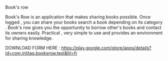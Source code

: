 Book's row 

Book's Row is an application that makes sharing books possible.
Once logged , you can share your books search a book depending on its category .
Book's row gives you the opportunity to borrow other's books and contact its owners easily.
Practical , very simple to use and provides an environment for sharing knowledge.

DOWNLOAD FORM HERE : 
https://play.google.com/store/apps/details?id=com.intilaq.booksrow.test&hl=fr

